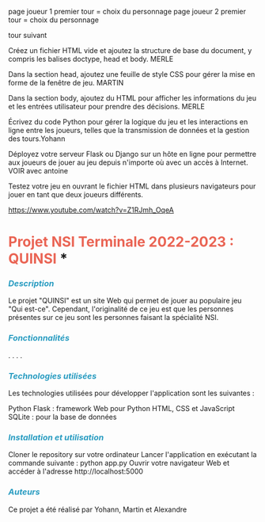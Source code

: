 page joueur 1  premier tour = choix du personnage
page joueur 2 premier tour = choix du personnage

tour suivant 


Créez un fichier HTML vide et ajoutez la structure de base du document, y compris les balises doctype, head et body. MERLE

Dans la section head, ajoutez une feuille de style CSS pour gérer la mise en forme de la fenêtre de jeu. MARTIN

Dans la section body, ajoutez du HTML pour afficher les informations du jeu et les entrées utilisateur pour prendre des décisions. MERLE

Écrivez du code Python pour gérer la logique du jeu et les interactions en ligne entre les joueurs, telles que la transmission de données et la gestion des tours.Yohann

Déployez votre serveur Flask ou Django sur un hôte en ligne pour permettre aux joueurs de jouer au jeu depuis n'importe où avec un accès à Internet. VOIR avec antoine

Testez votre jeu en ouvrant le fichier HTML dans plusieurs navigateurs pour jouer en tant que deux joueurs différents.


https://www.youtube.com/watch?v=Z1RJmh_OqeA

# <font color="EA6555"> Projet NSI Terminale 2022-2023 : QUINSI </font>*

### __*<font color="299CC1"> Description </font>*__

Le projet "QUINSI" est un site Web qui permet de jouer au populaire jeu "Qui est-ce". Cependant, l'originalité de ce jeu est que les personnes présentes sur ce jeu sont les personnes faisant la spécialité NSI.

### __*<font color="299CC1"> Fonctionnalités </font>*__

.
.
.
.

### __*<font color="299CC1"> Technologies utilisées </font>*__
Les technologies utilisées pour développer l'application sont les suivantes :

Python 
Flask : framework Web pour Python
HTML, CSS et JavaScript 
SQLite : pour la base de données

### __*<font color="299CC1"> Installation et utilisation </font>*__
Cloner le repository sur votre ordinateur
Lancer l'application en exécutant la commande suivante : python app.py
Ouvrir votre navigateur Web et accéder à l'adresse http://localhost:5000

### __*<font color="299CC1"> Auteurs </font>*__
Ce projet a été réalisé par Yohann, Martin et Alexandre
